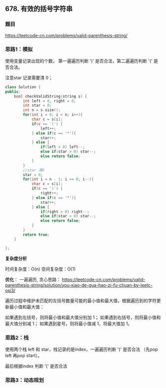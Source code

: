 ## 678. 有效的括号字符串

### 题目

https://leetcode-cn.com/problems/valid-parenthesis-string/

### 思路1：模拟 

使用变量记录出现的个数， 第一遍遍历判断 ')' 是否合法，第二遍遍历判断 '(' 是否合法。 

注意star 记录需要清 0；

```C++
class Solution {
public:
    bool checkValidString(string s) {
        int left = 0, right = 0;
        int star = 0;
        int n = s.size();
        for(int i = 0; i < n; i++){
            char c = s[i];
            if(c == '(') {
                left++;
            } else if(c == '*'){
                star++;
            } else {
                if(left > 0) left--;
                else if(star > 0) star--;
                else return false; 
            }
        }
        //star 清0
        star = 0;
        for(int i = n - 1; i >= 0; i--){
            char c = s[i];
            if(c == ')') {
                right++;
            } else if(c == '*'){
                star++;
            } else {
                if(right > 0) right--;
                else if(star > 0) star--;
                else return false; 
            }
        }
        return true;
    }

};
```
**复杂度分析**

时间复杂度：O(n)
空间复杂度：O(1)


**优化**： 一遍遍历, 贪心思路：
https://leetcode-cn.com/problems/valid-parenthesis-string/solution/you-xiao-de-gua-hao-zi-fu-chuan-by-leetc-osi3/

遍历过程中维护未匹配的左括号数量可能的最小值和最大值，根据遍历到的字符更新最小值和最大值：

如果遇到左括号，则将最小值和最大值分别加 1；
如果遇到右括号，则将最小值和最大值分别减 1；
如果遇到星号，则将最小值减 1，将最大值加 1。


### 思路2：栈

使用两个栈 left 和 star，栈记录的是index，一遍遍历判断 ')' 是否合法 （先pop left 再pop start）。

最后根据index 判断 '(' 是否合法

### 思路3：动态规划